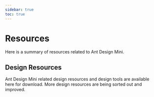 ```yaml
---
sidebar: true
toc: true
---
```


# Resources

Here is a summary of resources related to Ant Design Mini.

## Design Resources

Ant Design Mini related design resources and design tools are available here for download. More design resources are being sorted out and improved.

<ResourceCard title="Sketch Packages" description="移动组件 Sketch 模板包" link="https://gw.alipayobjects.com/os/bmw-prod/b5db6765-b75a-4c4f-975d-4ae23a696b04.sketch" image="https://gw.alipayobjects.com/zos/bmw-prod/49ece2a4-b8c3-4e95-8d40-c67dc95c3d85.svg"></ResourceCard>

<ResourceCard title="Media Resources" description="antd-mini 的 logo 和 banner" link="https://gw.alipayobjects.com/os/bmw-prod/c00078ee-67aa-4170-be69-f4eaef2a579e.zip" image="https://gw.alipayobjects.com/zos/bmw-prod/be366cde-85c9-401e-8a74-cf2126fd99eb.svg"></ResourceCard>
